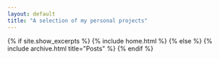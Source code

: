 ```yaml
---
layout: default
title: "A selection of my personal projects"
---
```


{% if site.show_excerpts %}
  {% include home.html %}
{% else %}
  {% include archive.html title="Posts" %}
{% endif %}
